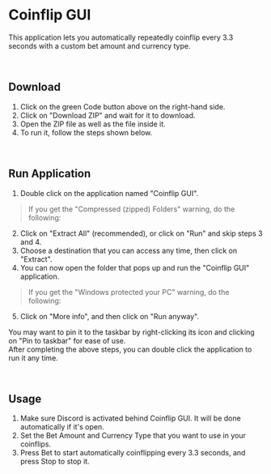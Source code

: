 # Coinflip GUI
This application lets you automatically repeatedly coinflip every 3.3 seconds with a custom bet amount and currency type.

<br />

## Download
1. Click on the green Code button above on the right-hand side.
2. Click on "Download ZIP" and wait for it to download.
3. Open the ZIP file as well as the file inside it.
4. To run it, follow the steps shown below.
<br />

## Run Application
1. Double click on the application named "Coinflip GUI".
> If you get the "Compressed (zipped) Folders" warning, do the following:
2. Click on "Extract All" (recommended), or click on "Run" and skip steps 3 and 4.
3. Choose a destination that you can access any time, then click on "Extract".
4. You can now open the folder that pops up and run the "Coinflip GUI" application.
> If you get the "Windows protected your PC" warning, do the following:
5. Click on "More info", and then click on "Run anyway".

You may want to pin it to the taskbar by right-clicking its icon and clicking on "Pin to taskbar" for ease of use.<br />
After completing the above steps, you can double click the application to run it any time.

<br />

## Usage
1. Make sure Discord is activated behind Coinflip GUI. It will be done automatically if it's open.<br />
2. Set the Bet Amount and Currency Type that you want to use in your coinflips.<br />
3. Press Bet to start automatically coinflipping every 3.3 seconds, and press Stop to stop it.
